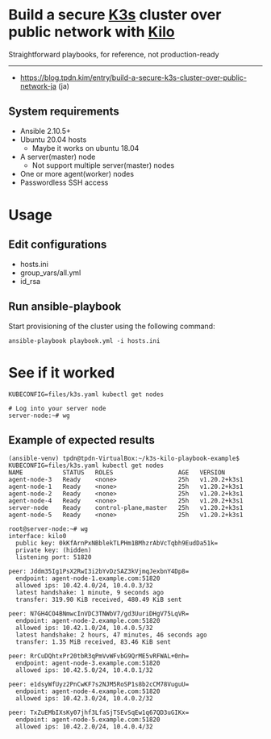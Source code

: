 Build a secure [K3s](https://github.com/k3s-io/k3s) cluster over public network with [Kilo](https://github.com/squat/kilo)
===========================================

Straightforward playbooks, for reference, not production-ready

---

 * https://blog.tpdn.kim/entry/build-a-secure-k3s-cluster-over-public-network-ja (ja)

System requirements
-------------------
* Ansible 2.10.5+
* Ubuntu 20.04 hosts
  * Maybe it works on ubuntu 18.04
* A server(master) node
  * Not support multiple server(master) nodes
* One or more agent(worker) nodes
* Passwordless SSH access

Usage
===========
Edit configurations
-------------
* hosts.ini
* group_vars/all.yml
* id_rsa

Run ansible-playbook
---------------------
Start provisioning of the cluster using the following command:
```
ansible-playbook playbook.yml -i hosts.ini
```

See if it worked
===============
```
KUBECONFIG=files/k3s.yaml kubectl get nodes
```
```
# Log into your server node
server-node:~# wg
```


Example of expected results
------------------------
```
(ansible-venv) tpdn@tpdn-VirtualBox:~/k3s-kilo-playbook-example$ KUBECONFIG=files/k3s.yaml kubectl get nodes
NAME           STATUS   ROLES                  AGE   VERSION
agent-node-3   Ready    <none>                 25h   v1.20.2+k3s1
agent-node-1   Ready    <none>                 25h   v1.20.2+k3s1
agent-node-2   Ready    <none>                 25h   v1.20.2+k3s1
agent-node-4   Ready    <none>                 25h   v1.20.2+k3s1
server-node    Ready    control-plane,master   25h   v1.20.2+k3s1
agent-node-5   Ready    <none>                 25h   v1.20.2+k3s1
```
```
root@server-node:~# wg
interface: kilo0
  public key: 0kKfArnPxNBblekTLPHm1BMhzrAbVcTqbh9EudDa51k=
  private key: (hidden)
  listening port: 51820

peer: Jddm35Ig1PsX2RwI3i2bYvDzSAZ3kVjmqJexbnY4Dp8=
  endpoint: agent-node-1.example.com:51820
  allowed ips: 10.42.4.0/24, 10.4.0.3/32
  latest handshake: 1 minute, 9 seconds ago
  transfer: 319.90 KiB received, 480.49 KiB sent

peer: N7GH4CO4BNmwcInVDC3TNWbV7/gd3UuriDHgV75LqVR=
  endpoint: agent-node-2.example.com:51820
  allowed ips: 10.42.1.0/24, 10.4.0.5/32
  latest handshake: 2 hours, 47 minutes, 46 seconds ago
  transfer: 1.35 MiB received, 83.46 KiB sent

peer: RrCuDQhtxPr20tbR3qPmVvWFvbG9QrME5vRFWAL+0nh=
  endpoint: agent-node-3.example.com:51820
  allowed ips: 10.42.5.0/24, 10.4.0.1/32

peer: e1dsyWfUyz2PnCwKF7s2NJM5RoSP1s8b2cCM78VuguU=
  endpoint: agent-node-4.example.com:51820
  allowed ips: 10.42.3.0/24, 10.4.0.2/32

peer: TxZuEMbIXsKy07jhf3LfaSjTSEvSqEw1q67QD3uGIKx=
  endpoint: agent-node-5.example.com:51820
  allowed ips: 10.42.2.0/24, 10.4.0.4/32
```

